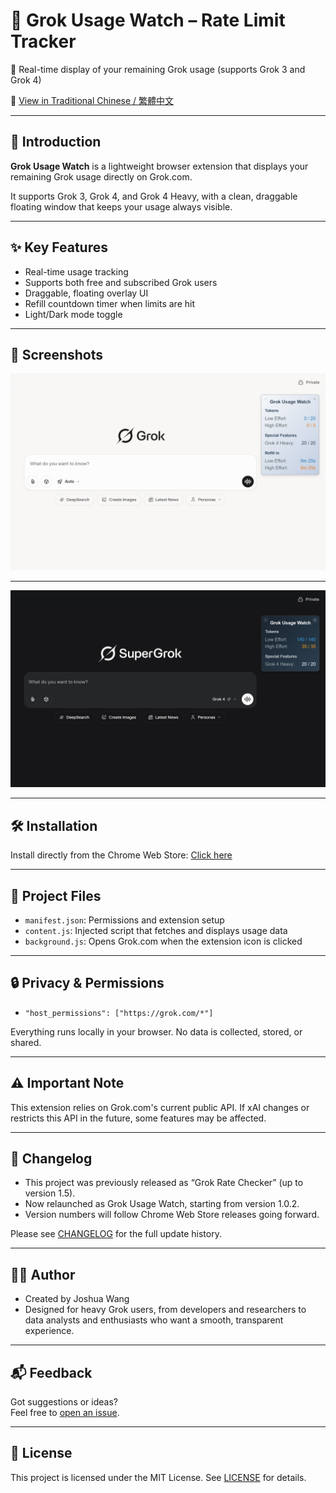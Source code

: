 # 🌟 Grok Usage Watch – Rate Limit Tracker

🔎 Real-time display of your remaining Grok usage (supports Grok 3 and Grok 4)  

📘 [View in Traditional Chinese / 繁體中文](./README.zh-TW.md)

---

## 📌 Introduction

**Grok Usage Watch** is a lightweight browser extension that displays your remaining Grok usage directly on Grok.com.

It supports Grok 3, Grok 4, and Grok 4 Heavy, with a clean, draggable floating window that keeps your usage always visible.

---

## ✨ Key Features

* Real-time usage tracking
* Supports both free and subscribed Grok users
* Draggable, floating overlay UI
* Refill countdown timer when limits are hit 
* Light/Dark mode toggle

---

## 📸 Screenshots

![Grok Usage Watch screenshot](assets/screenshot.png)

---

![Grok Usage Watch screenshot2](assets/screenshot2.png)

---

## 🛠 Installation

Install directly from the Chrome Web Store: [Click here](https://chrome.google.com/webstore/detail/bmpboaihdkpkjehbceegdmndkonlpdge)

---

## 🧩 Project Files

* `manifest.json`: Permissions and extension setup
* `content.js`: Injected script that fetches and displays usage data
* `background.js`: Opens Grok.com when the extension icon is clicked

---

## 🔒 Privacy & Permissions

* `"host_permissions": ["https://grok.com/*"]`  

Everything runs locally in your browser. No data is collected, stored, or shared.

---

## ⚠️ Important Note

This extension relies on Grok.com's current public API. If xAI changes or restricts this API in the future, some features may be affected.

---

## 📜 Changelog

* This project was previously released as “Grok Rate Checker” (up to version 1.5).
* Now relaunched as Grok Usage Watch, starting from version 1.0.2.
* Version numbers will follow Chrome Web Store releases going forward.  

Please see [CHANGELOG](./CHANGELOG.md) for the full update history.

---

## 👨‍💻 Author

* Created by Joshua Wang
* Designed for heavy Grok users, from developers and researchers to data analysts and enthusiasts who want a smooth, transparent experience.

---

## 📬 Feedback

Got suggestions or ideas?  
Feel free to [open an issue](https://github.com/JoshuaWang2211/grok-usage-watch/issues).

---

## 📜 License

This project is licensed under the MIT License. See [LICENSE](./LICENSE) for details.
